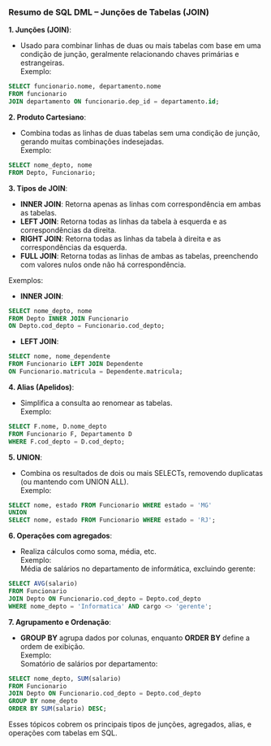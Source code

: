 ### Resumo de SQL DML – Junções de Tabelas (JOIN)

**1. Junções (JOIN)**:  
- Usado para combinar linhas de duas ou mais tabelas com base em uma condição de junção, geralmente relacionando chaves primárias e estrangeiras.  
Exemplo:
```sql
SELECT funcionario.nome, departamento.nome  
FROM funcionario  
JOIN departamento ON funcionario.dep_id = departamento.id;
```

**2. Produto Cartesiano**:  
- Combina todas as linhas de duas tabelas sem uma condição de junção, gerando muitas combinações indesejadas.  
Exemplo:
```sql
SELECT nome_depto, nome  
FROM Depto, Funcionario;
```

**3. Tipos de JOIN**:  
- **INNER JOIN**: Retorna apenas as linhas com correspondência em ambas as tabelas.  
- **LEFT JOIN**: Retorna todas as linhas da tabela à esquerda e as correspondências da direita.  
- **RIGHT JOIN**: Retorna todas as linhas da tabela à direita e as correspondências da esquerda.  
- **FULL JOIN**: Retorna todas as linhas de ambas as tabelas, preenchendo com valores nulos onde não há correspondência.

Exemplos:
- **INNER JOIN**:
```sql
SELECT nome_depto, nome  
FROM Depto INNER JOIN Funcionario  
ON Depto.cod_depto = Funcionario.cod_depto;
```
- **LEFT JOIN**:
```sql
SELECT nome, nome_dependente  
FROM Funcionario LEFT JOIN Dependente  
ON Funcionario.matricula = Dependente.matricula;
```

**4. Alias (Apelidos)**:  
- Simplifica a consulta ao renomear as tabelas.  
Exemplo:
```sql
SELECT F.nome, D.nome_depto  
FROM Funcionario F, Departamento D  
WHERE F.cod_depto = D.cod_depto;
```

**5. UNION**:  
- Combina os resultados de dois ou mais SELECTs, removendo duplicatas (ou mantendo com UNION ALL).  
Exemplo:
```sql
SELECT nome, estado FROM Funcionario WHERE estado = 'MG'  
UNION  
SELECT nome, estado FROM Funcionario WHERE estado = 'RJ';
```

**6. Operações com agregados**:  
- Realiza cálculos como soma, média, etc.  
Exemplo:  
Média de salários no departamento de informática, excluindo gerente:
```sql
SELECT AVG(salario)  
FROM Funcionario  
JOIN Depto ON Funcionario.cod_depto = Depto.cod_depto  
WHERE nome_depto = 'Informatica' AND cargo <> 'gerente';
```

**7. Agrupamento e Ordenação**:  
- **GROUP BY** agrupa dados por colunas, enquanto **ORDER BY** define a ordem de exibição.  
Exemplo:  
Somatório de salários por departamento:
```sql
SELECT nome_depto, SUM(salario)  
FROM Funcionario  
JOIN Depto ON Funcionario.cod_depto = Depto.cod_depto  
GROUP BY nome_depto  
ORDER BY SUM(salario) DESC;
```

Esses tópicos cobrem os principais tipos de junções, agregados, alias, e operações com tabelas em SQL.